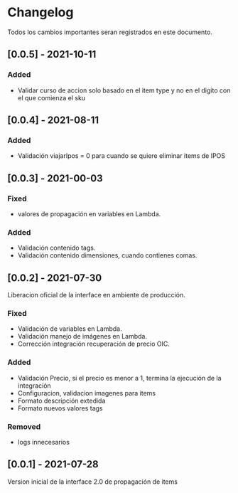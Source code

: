 # Changelog
Todos los cambios importantes seran registrados en este documento.


## [0.0.5] - 2021-10-11
### Added
- Validar curso de accion solo basado en el item type y no en el digito con el que comienza el sku

## [0.0.4] - 2021-08-11
### Added
- Validación viajarIpos = 0 para cuando se quiere eliminar items de IPOS

## [0.0.3] - 2021-00-03

### Fixed
- valores de propagación en variables en Lambda.

### Added
- Validación contenido tags.
- Validación contenido dimensiones, cuando contienes comas.

## [0.0.2] - 2021-07-30
Liberacion oficial de la interface en ambiente de producción.

### Fixed
- Validación de variables en Lambda.
- Validación manejo de imágenes en Lambda.
- Corrección integración recuperación de precio OIC.

### Added
- Validación Precio, si el precio es menor a 1, termina la ejecución de la integración
- Configuracion, validacion imagenes para items
- Formato descripción extedida
- Formato nuevos valores tags

### Removed
- logs innecesarios

## [0.0.1] - 2021-07-28
Version inicial de la interface 2.0 de propagación de items